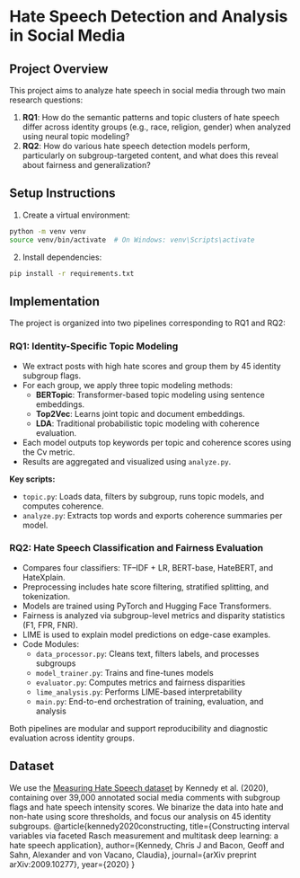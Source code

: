 # Hate Speech Detection and Analysis in Social Media

## Project Overview
This project aims to analyze hate speech in social media through two main research questions:

1. **RQ1**: How do the semantic patterns and topic clusters of hate speech differ across identity groups (e.g., race, religion, gender) when analyzed using neural topic modeling?
2. **RQ2**: How do various hate speech detection models perform, particularly on subgroup-targeted content, and what does this reveal about fairness and generalization?

## Setup Instructions
1. Create a virtual environment:
```bash
python -m venv venv
source venv/bin/activate  # On Windows: venv\Scripts\activate
```

2. Install dependencies:
```bash
pip install -r requirements.txt
```
## Implementation

The project is organized into two pipelines corresponding to RQ1 and RQ2:

### RQ1: Identity-Specific Topic Modeling
- We extract posts with high hate scores and group them by 45 identity subgroup flags.
- For each group, we apply three topic modeling methods:
  - **BERTopic**: Transformer-based topic modeling using sentence embeddings.
  - **Top2Vec**: Learns joint topic and document embeddings.
  - **LDA**: Traditional probabilistic topic modeling with coherence evaluation.
- Each model outputs top keywords per topic and coherence scores using the Cv metric.
- Results are aggregated and visualized using `analyze.py`.

**Key scripts:**
- `topic.py`: Loads data, filters by subgroup, runs topic models, and computes coherence.
- `analyze.py`: Extracts top words and exports coherence summaries per model.

### RQ2: Hate Speech Classification and Fairness Evaluation
- Compares four classifiers: TF–IDF + LR, BERT-base, HateBERT, and HateXplain.
- Preprocessing includes hate score filtering, stratified splitting, and tokenization.
- Models are trained using PyTorch and Hugging Face Transformers.
- Fairness is analyzed via subgroup-level metrics and disparity statistics (F1, FPR, FNR).
- LIME is used to explain model predictions on edge-case examples.
- Code Modules:
  - `data_processor.py`: Cleans text, filters labels, and processes subgroups
  - `model_trainer.py`: Trains and fine-tunes models
  - `evaluator.py`: Computes metrics and fairness disparities
  - `lime_analysis.py`: Performs LIME-based interpretability
  - `main.py`: End-to-end orchestration of training, evaluation, and analysis

Both pipelines are modular and support reproducibility and diagnostic evaluation across identity groups.

## Dataset
We use the [Measuring Hate Speech dataset](ucberkeley-dlab/measuring-hate-speech) by Kennedy et al. (2020), containing over 39,000 annotated social media comments with subgroup flags and hate speech intensity scores. We binarize the data into hate and non-hate using score thresholds, and focus our analysis on 45 identity subgroups.
@article{kennedy2020constructing,
  title={Constructing interval variables via faceted Rasch measurement and multitask deep learning: a hate speech application},
  author={Kennedy, Chris J and Bacon, Geoff and Sahn, Alexander and von Vacano, Claudia},
  journal={arXiv preprint arXiv:2009.10277},
  year={2020}
}

